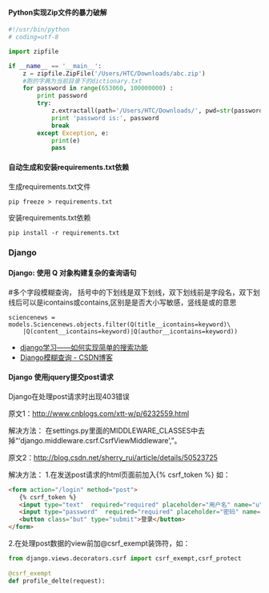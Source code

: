 #### Python实现Zip文件的暴力破解


```python
#!/usr/bin/python
# coding=utf-8

import zipfile

if __name__ == '__main__':
	z = zipfile.ZipFile('/Users/HTC/Downloads/abc.zip')
	#跑的字典为当前目录下的dictionary.txt
 	for password in range(653060, 100000000) :
		print password
		try:
			z.extractall(path='/Users/HTC/Downloads/', pwd=str(password))
			print 'password is:', password
			break
		except Exception, e:
			print(e)
			pass
```


#### 自动生成和安装requirements.txt依赖
生成requirements.txt文件

`pip freeze > requirements.txt`

安装requirements.txt依赖

`pip install -r requirements.txt`


### Django
#### Django: 使用 Q 对象构建复杂的查询语句

#多个字段模糊查询， 括号中的下划线是双下划线，双下划线前是字段名，双下划线后可以是icontains或contains,区别是是否大小写敏感，竖线是或的意思

```
sciencenews = models.Sciencenews.objects.filter(Q(title__icontains=keyword)\
	|Q(content__icontains=keyword)|Q(author__icontains=keyword))

```

- [django学习——如何实现简单的搜索功能](https://blog.csdn.net/geerniya/article/details/79025405)
- [Django模糊查询 - CSDN博客](https://blog.csdn.net/liuweiyuxiang/article/details/71104613)

#### Django 使用jquery提交post请求
Django在处理post请求时出现403错误

原文1：http://www.cnblogs.com/xtt-w/p/6232559.html

解决方法：
 在settings.py里面的MIDDLEWARE_CLASSES中去掉“‘django.middleware.csrf.CsrfViewMiddleware’,”。

原文2：http://blog.csdn.net/sherry_rui/article/details/50523725

解决方法：
1.在发送post请求的html页面前加入{% csrf_token %}    如：

```html
<form action="/login" method="post">
   {% csrf_token %}
   <input type="text"  required="required" placeholder="用户名" name="u"/>
   <input type="password"  required="required" placeholder="密码" name="p"/>
   <button class="but" type="submit">登录</button>
</form>
```

2.在处理post数据的view前加@csrf_exempt装饰符，如：

```python
from django.views.decorators.csrf import csrf_exempt,csrf_protect
 
@csrf_exempt  
def profile_delte(request): 
```